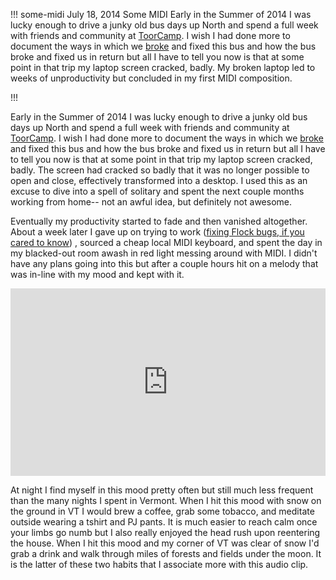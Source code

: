 !!!
some-midi
July 18, 2014
Some MIDI
Early in the Summer of 2014 I was lucky enough to drive a junky old bus days up North and spend a full week with friends and community at [ToorCamp](http://toorcamp.toorcon.net/). I wish I had done more to document the ways in which we [broke](https://twitter.com/liliakai/status/489122375506489346) and fixed this bus and how the bus broke and fixed us in return but all I have to tell you now is that at some point in that trip my laptop screen cracked, badly. My broken laptop led to weeks of unproductivity but concluded in my first MIDI composition.
<!--no banner-->
!!!


Early in the Summer of 2014 I was lucky enough to drive a junky old bus days up North and spend a full week with friends and community at [ToorCamp](http://toorcamp.toorcon.net/). I wish I had done more to document the ways in which we [broke](https://twitter.com/liliakai/status/489122375506489346) and fixed this bus and how the bus broke and fixed us in return but all I have to tell you now is that at some point in that trip my laptop screen cracked, badly. The screen had cracked so badly that it was no longer possible to open and close, effectively transformed into a desktop. I used this as an excuse to dive into a spell of solitary and spent the next couple months working from home-- not an awful idea, but definitely not awesome.

Eventually my productivity started to fade and then vanished altogether. About a week later I gave up on trying to work ([fixing Flock bugs, if you cared to know](https://github.com/WhisperSystems/Flock/issues)) , sourced a cheap local MIDI keyboard, and spent the day in my blacked-out room awash in red light messing around with MIDI. I didn't have any plans going into this but after a couple hours hit on a melody that was in-line with my mood and kept with it.

<iframe width="100%" height="300" scrolling="no" frameborder="no" src="https://w.soundcloud.com/player/?url=https%3A//api.soundcloud.com/tracks/167360288&amp;auto_play=false&amp;hide_related=false&amp;show_comments=true&amp;show_user=true&amp;show_reposts=false&amp;visual=true"></iframe>

At night I find myself in this mood pretty often but still much less frequent than the many nights I spent in Vermont. When I hit this mood with snow on the ground in VT I would brew a coffee, grab some tobacco, and meditate outside wearing a tshirt and PJ pants. It is much easier to reach calm once your limbs go numb but I also really enjoyed the head rush upon reentering the house. When I hit this mood and my corner of VT was clear of snow I'd grab a drink and walk through miles of forests and fields under the moon. It is the latter of these two habits that I associate more with this audio clip.
